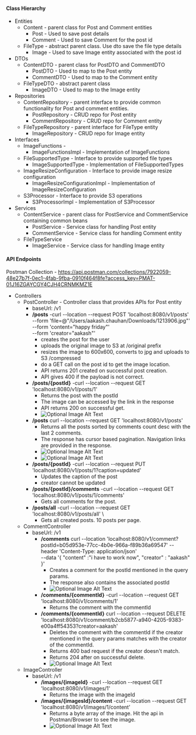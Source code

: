 #### Class Hierarchy

* Entities 
  * Content - parent class for Post and Comment entities
    * Post - Used to save post details
    * Comment - Used to save Comment for the post id
  * FileType - abstract parent class. Use dto save the file type details
    * Image - Used to save Image entity associated with the post id
* DTOs
  * ContentDTO - parent class for PostDTO and CommentDTO
    * PostDTO - Used to map to the Post entity
    * CommentDTO - Used to map to the Comment entity
  * FileTypeDTO - abstract parent class
    * ImageDTO - Used to map to the Image entity
* Repositories
  * ContentRepository - parent interface to provide common functionality for Post and comment entities.
    * PostRepository - CRUD repo for Post entity
    * CommentRepository - CRUD repo for Comment entity
  * FileTypeRepository - parent interface for FileType entity
    * ImageRepository - CRUD repo for Image entity
* Interfaces
  * ImageFunctions -
    * ImageFunctionsImpl - Implementation of ImageFunctions
  * FileSupportedType - Interface to provide supported file types
    * ImageSupportedType - Implementation of FileSupportedTypes
  * ImageResizeConfiguration - Interface to provide image resize configuration
    * ImageResizeConfigurationImpl - Implementation of ImageResizeConfiguration
  * S3Processor - Interface to provide S3 operations
    * S3ProcessorImpl - Implementation of S3Processor
* Services
  * ContentService - parent class for PostService and CommentService containing common beans
    * PostService - Service class for handling Post entity
    * CommentService - Service class for handling Comment entity
  * FileTypeService
    * ImageService - Service class for handling Image entity

#### API Endpoints
Postman Collection - https://api.postman.com/collections/7922059-48e27b7f-0ec1-4fab-9fba-0910f464f8fe?access_key=PMAT-01J16ZGAYCGY4CJH4CRNMKMZ1E
* Controllers
  * PostController - Controller class that provides APIs for Post entity
    * baseUrl: /v1
    * **/posts** -curl --location --request POST 'localhost:8080/v1/posts' \
      --form 'file=@"/Users/aakash.chauhan/Downloads/1213906.jpg"' \
      --form 'content="happy friday"' \
      --form 'creator="aakash"'
      * creates the post for the user
      * uploads the original image to S3 at /original prefix
      * resizes the image to 600x600, converts to jpg and uploads to S3 /compressed
      * do a GET call on the post id to get the image location.
      * API returns 201 created on successful post creation.
      * API gives 400 if the payload is not correct.
    * **/posts/{postId}** -curl --location --request GET 'localhost:8080/v1/posts/1'
      * Returns the post with the postId
      * The image can be accessed by the link in the response
      * API returns 200  on successful get.
      * ![Optional Image Alt Text](src/main/resources/images/post_create.png)
    * **/posts** curl --location --request GET 'localhost:8080/v1/posts'
      * Returns all the posts sorted by comments count desc with the last 2 comments.
      * The response has cursor based pagination. Navigation links are provided in the response.
      * ![Optional Image Alt Text](src/main/resources/images/get_all_posts.png)
      * ![Optional Image Alt Text](src/main/resources/images/pagination.png)
    * **/posts/{postId}** -curl --location --request PUT 'localhost:8080/v1/posts/1?caption=updated'
      * Updates the caption of the post
      * creator cannot be updated
    * **/posts/{postId}/comments** -curl --location --request GET 'localhost:8080/v1/posts/1/comments'
      * Gets all comments for the post.
    * **/posts/all** -curl --location --request GET 'localhost:8080/v1/posts/all' \
      * Gets all created posts. 10 posts per page.
  * CommentController
    * baseUrl: /v1
      * **/comments** curl --location 'localhost:8080/v1/comment?postId=b05d953e-77cc-4b0e-966a-f89b36a69547'
        --header 'Content-Type: application/json' \
        --data '{
        "content" :"i have to work now",
        "creator" : "aakash"
        }'
        * Creates a comment for the postId mentioned in the query params.
        * The response also contains the associated postId
        * ![Optional Image Alt Text](src/main/resources/images/comments.png)
      * **/comments/{commentId}** -curl --location --request GET 'localhost:8080/v1/comments/1'
        * Returns the comment with the commentId
      * **/comments/{commentId}** curl --location --request DELETE 'localhost:8080/v1/comment/b2cb5877-a940-4205-9383-e00a4ff54353?creator=aakash'
        * Deletes the comment with the commentId if the  creator mentioned in the query params matches with the creator of the commentId.
        * Returns 400 bad request if the creator doesn't match.
        * Returns 204 after on successful delete.
        * ![Optional Image Alt Text](src/main/resources/images/comments_error.png)
  * ImageController
    * baseUrl: /v1
      * **/images/{imageId}** -curl --location --request GET 'localhost:8080/v1/images/1'
        * Returns the image with the imageId
      * **/images/{imagesId}/content** -curl --location --request GET 'localhost:8080/v1/images/1/content'
        * Returns a byte array of the image. Hit the api in Postman/Browser to see the image.
        * ![Optional Image Alt Text](src/main/resources/images/image.png)
